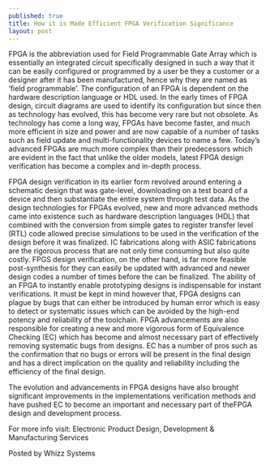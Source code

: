 ```yaml
---
published: true
title: How it is Made Efficient FPGA Verification Significance
layout: post
---
```

FPGA is the abbreviation used for Field Programmable Gate Array which is essentially an integrated circuit specifically designed in such a way that it can be easily configured or programmed by a user be they a customer or a designer after it has been manufactured, hence why they are named as ‘field programmable’. The configuration of an FPGA is dependent on the hardware description language or HDL used. In the early times of FPGA design, circuit diagrams are used to identify its configuration but since then as technology has evolved, this has become very rare but not obsolete. As technology has come a long way, FPGAs have become faster, and much more efficient in size and power and are now capable of a number of tasks such as field update and multi-functionality devices to name a few. Today’s advanced FPGAs are much more complex than their predecessors which are evident in the fact that unlike the older models, latest FPGA design verification has become a complex and in-depth process.

FPGA design verification in its earlier form revolved around entering a schematic design that was gate-level, downloading on a test board of a device and then substantiate the entire system through test data. As the design technologies for FPGAs evolved, new and more advanced methods came into existence such as hardware description languages (HDL) that combined with the conversion from simple gates to register transfer level (RTL) code allowed precise simulations to be used in the verification of the design before it was finalized. IC fabrications along with ASIC fabrications are the rigorous process that are not only time consuming but also quite costly. FPGS design verification, on the other hand, is far more feasible post-synthesis for they can easily be updated with advanced and newer design codes a number of times before the can be finalized. The ability of an FPGA to instantly enable prototyping designs is indispensable for instant verifications. It must be kept in mind however that, FPGA designs can plague by bugs that can either be introduced by human error which is easy to detect or systematic issues which can be avoided by the high-end potency and reliability of the toolchain. FPGA advancements are also responsible for creating a new and more vigorous form of Equivalence Checking (EC) which has become and almost necessary part of effectively removing systematic bugs from designs. EC has a number of pros such as the confirmation that no bugs or errors will be present in the final design and has a direct implication on the quality and reliability including the efficiency of the final design.

The evolution and advancements in FPGA designs have also brought significant improvements in the implementations verification methods and have pushed EC to become an important and necessary part of theFPGA design and development process.

For more info visit: Electronic Product Design, Development & Manufacturing Services

Posted by Whizz Systems
